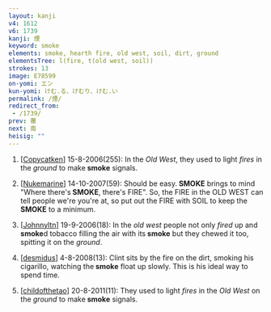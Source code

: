 ```yaml
---
layout: kanji
v4: 1612
v6: 1739
kanji: 煙
keyword: smoke
elements: smoke, hearth fire, old west, soil, dirt, ground
elementsTree: l(fire, t(old west, soil))
strokes: 13
image: E78599
on-yomi: エン
kun-yomi: けむ.る、けむり、けむ.い
permalink: /煙/
redirect_from:
 - /1739/
prev: 覆
next: 南
heisig: ""
---
```


1) [<a href="http://kanji.koohii.com/profile/Copycatken">Copycatken</a>] 15-8-2006(255): In the <em>Old West</em>, they used to light <em>fires</em> in the <em>ground</em> to make<strong> smoke</strong> signals.

2) [<a href="http://kanji.koohii.com/profile/Nukemarine">Nukemarine</a>] 14-10-2007(59): Should be easy.<strong> SMOKE</strong> brings to mind &quot;Where there&#039;s<strong> SMOKE</strong>, there&#039;s FIRE&quot;. So, the FIRE in the OLD WEST can tell people we&#039;re you&#039;re at, so put out the FIRE with SOIL to keep the<strong> SMOKE</strong> to a minimum.

3) [<a href="http://kanji.koohii.com/profile/Johnnyltn">Johnnyltn</a>] 19-9-2006(18): In the <em>old west</em> people not only <em>fired</em> up and<strong> smoke</strong>d tobacco filling the air with its<strong> smoke</strong> but they chewed it too, spitting it on the <em>ground</em>.

4) [<a href="http://kanji.koohii.com/profile/desmidus">desmidus</a>] 4-8-2008(13): Clint sits by the fire on the dirt, smoking his cigarillo, watching the<strong> smoke</strong> float up slowly. This is his ideal way to spend time.

5) [<a href="http://kanji.koohii.com/profile/childofthetao">childofthetao</a>] 20-8-2011(11): They used to light <em>fires</em> in the <em>Old West</em> on the <em>ground</em> to make<strong> smoke</strong> signals.

